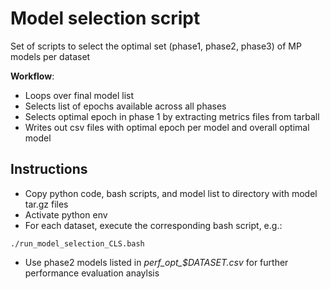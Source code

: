 # Model selection script

Set of scripts to select the optimal set (phase1, phase2, phase3) of MP models per dataset

**Workflow**:
- Loops over final model list
- Selects list of epochs available across all phases
- Selects optimal epoch in phase 1 by extracting metrics files from tarball
- Writes out csv files with optimal epoch per model and overall optimal model

## Instructions
- Copy python code, bash scripts, and model list to directory with model tar.gz files
- Activate python env
- For each dataset, execute the corresponding bash script, e.g.:
```
./run_model_selection_CLS.bash
```
- Use phase2 models listed in *perf_opt_$DATASET.csv* for further performance evaluation anaylsis

